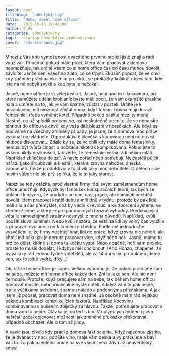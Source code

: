 ```yaml
---
layout: post
titleblog:  "odnulykjedny"
title:  "Home, sweet home office"
date:   2015-10-15 19:43:00"
author: Ejdý
categories: odnulykjedny
tags:	startup homeoffice prokrastinace
cover:  "/assets/back.jpg"
---
```

Mnozí z Vás tuto vymoženost dvacátého prvního století jistě znají a rádi využívají. Případně pokud máte práci, která Vám pracovat z domova neumožňuje, tak určitě všem co si home office čas od času mohou dovolit, závídíte. Jenže není všechno zlato, co se třpytí. Zkusím popsat, že ve chvíli, kdy začnete práci na vlastním projektu, se překážky kolikrát objeví tam, kde jste na ně nebyli zvyklí a kde byte je nečekali.

Jasně, home office je skvělej institut. Jasně, není nad to s kocovinou, při které nemůžete udělat krok aniž byste měli pocit, že vám okamžitě praskne hala a umřete na to, jak je vám špatně, zůstat v posteli. Určitě je k nezaplacení, mít možnost zůstat doma, když k Vám zrovna mají dorazit řemeslníci, třeba vyměnit kotel. Případně pokud patříte mezi ty méně štastné, co už splodili potomstvo, asi neskutečně oceníte, že se nemusíte táhnout do officu ve chvíli kdy vaše dítě blouzní v horečkách. Ale když se podíváme na všechny zmíněný případy, je jasné, že z domova moc práce vykonat nezvládnete. O produktivitě člověka s kocovinou není nutno asi hluboce diskutovat... Zdálo by se, že ve chíli kdy máte doma řemeslníky, nemusí být tvůrčí činost u počítače nikterak komplikovaná. Pokud jste to ovšem nikdy nezkoušeli, tak věřte, že řemeslníci velmi rádi něčím mlátí. Například zbíječkou do zdi. A navíc pořád něco potřebují. Nejčastěji půjčit nářadí (jako šroubovák a kleště), které si zrovna náhodou dneska zapomněli. Takže produktivní v tu chvíli taky moc nebudete. O dětech sice nevím vůbec nic ale prý se říká, že je to taky starost.

Nabízí se tedy otázka, proč vlastně firmy rádi svým zaměstnancům home office umožňují. Kdybych byl fanoušek konspiračních teorií, tak bych se přiklonil k názoru, že pro lidi sice není dost práce, ale ilumináti nechtějí dovolit lidem pracovat kratší dobu a míň dnů v týdnu, protože by pak lidé měli sílu a čas přemýšlet, což by vedlo k revoluci a ke zborcení systému ve kterém žijeme, a který je pro pár mocných hrozně výhodný. Předcházející věta je samozřejmně strašný nesmysl, z mnoha důvodů. Například, kvůli použití slova ilumináti. Nebo kvůli názoru, že většina lidí by volný čas využila k přípravě revoluce a né k čumění na bednu. Podle mě jednoduché vysvětlení je, že firmy nechtějí hnát lidi do práce, když zrovna nic nehoří, ale chtějí mít páku jak je donutit pracovat více, když něco hoří. Jasně, máme tu prd co dělat, klidně si doma tu kočku vyspi. Nebo opačně, hoří nám projekt, prostě to musíš dodělat, i kdybys měl chcípnout. (Ano Honzo, chápeme, že by jsi taky rád jednou týdně viděl děti, ale za 14 dní s tím produktem jdeme ven, tak to ještě vydrž, díky...)

Ok, takže home office je super. Velkou výhodou je, že pokud pracujete sám na sebe, můžete mít home office každý den. Zní to jako sen. Ale nic není černobílé. Protože, když pracujete sám na sebe, tak během home officu pracovat musíte, nebo minimálně byste chtěli. A když vám to pak nejde, trpíte výčitkama svědomí, špatnou nálado a podobnýma příznakama. A jak jsem již popsal, pracovat doma není snadné. Já osobně mám rád nějakou pěknou kombinaci komplikujících faktorů. Například kocovinu kombinovanou s bušením zbíječky za hlavou. Takže, potřebujete pracovat a doma vám to nejde. Otázka je, co teď s tím. V uplynulých týdnech jsem naštěstí začal objevovat možnosti jak zmíněné překážky překonávat, případně obcházet. Ale o tom až jindy.

A navíc jsou chvíle kdy práci z domova fakt oceníte. Když najednou zjistíte, že je dvanáct v noci, popíjíte víno, hraje vám deska a vy pracujete a baví vás to. To pak najednou práce na své vlastní věci dává až neuveřitelný smysl.
